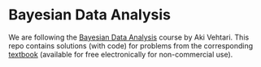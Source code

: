 # Bayesian Data Analysis

We are following the [Bayesian Data Analysis](https://avehtari.github.io/BDA_course_Aalto/#Course_contents_following_BDA3) course by Aki Vehtari. This repo contains solutions (with code) for problems from the corresponding [textbook](https://users.aalto.fi/~ave/BDA3.pdf) (available for free electronically for non-commercial use).